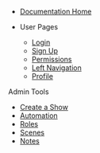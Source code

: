 - [Documentation Home](/)
- User Pages

  - [Login](login.md)
  - [Sign Up](signup.md)
  - [Permissions](permissions.md)
  - [Left Navigation](leftnav.md)
  - [Profile](profile.md)

Admin Tools
  
  - [Create a Show](creation.md)
  - [Automation](automation.md)
  - [Roles](roles.md)
  - [Scenes](scenes.md)
  - [Notes](notes.md)
